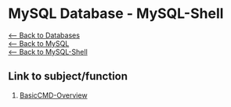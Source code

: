 # MySQL Database - MySQL-Shell  
[<-- Back to Databases](https://github.com/mtemporim/Databases/tree/main)  
[<-- Back to MySQL](https://github.com/mtemporim/Databases/tree/main/MySQL)  
[<-- Back to MySQL-Shell](https://github.com/mtemporim/Databases/tree/main/MySQL/MySQL-Shell)  

## Link to subject/function  
1. [BasicCMD-Overview](https://github.com/mtemporim/Databases/blob/main/MySQL/MySQL-Shell/Overview/BasicCMD-Overview.md)